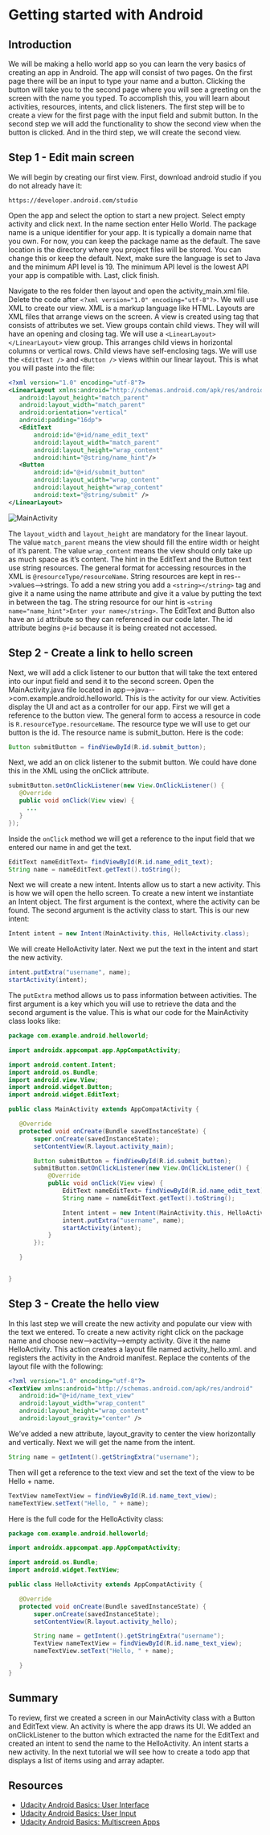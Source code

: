 

# Getting started with Android


## Introduction

We will be making a hello world app so you can learn the very basics of creating an app in Android. The app will consist of two pages. On the first page there will be an input to type your name and a button. Clicking the button will take you to the second page where you will see a greeting on the screen with the name you typed. To accomplish this, you will learn about activities, resources, intents, and click listeners. The first step will be to create a view for the first page with the input field and submit button. In the second step we will add the functionality to show the second view when the button is clicked. And in the third step, we will create the second view.

## Step 1 - Edit main screen

We will begin by creating our first view. First, download android studio if you do not already have it:

```
https://developer.android.com/studio
```

Open the app and select the option to start a new project. Select empty activity and click next.  In the name section enter Hello World. The package name is a unique identifier for your app. It is typically a domain name that you own. For now, you can keep the package name as the default. The save location is the directory where you project files will be stored. You can change this or keep the default. Next, make sure the language is set to Java and the minimum API level is 19. The minimum API level is the lowest API your app is compatible with. Last, click finish. 

Navigate to the res folder then layout and open the activity_main.xml file. Delete the code after `<?xml version="1.0" encoding="utf-8"?>`. We will use XML to create our view. XML is a markup language like HTML. Layouts are XML files that arrange views on the screen. A view is created using tag that consists of attributes we set. View groups contain child views. They will will have an opening and closing tag. We will use a `<LinearLayout></LinearLayout>` view group. This arranges child views in horizontal columns or vertical rows. Child views have self-enclosing tags. We will use the `<EditText />` and `<Button />` views within our linear layout.  This is what you will paste into the file:

```xml
<?xml version="1.0" encoding="utf-8"?>
<LinearLayout xmlns:android="http://schemas.android.com/apk/res/android"
   android:layout_height="match_parent"
   android:layout_width="match_parent"
   android:orientation="vertical"
   android:padding="16dp">
   <EditText
       android:id="@+id/name_edit_text"
       android:layout_width="match_parent"
       android:layout_height="wrap_content"
       android:hint="@string/name_hint"/>
   <Button
       android:id="@+id/submit_button"
       android:layout_width="wrap_content"
       android:layout_height="wrap_content"
       android:text="@string/submit" />
</LinearLayout>
```

<img 
  src="https://github.com/albertaw/androidtutorial/blob/master/01-HelloWorld/android_hello_world_main_activity.png"
  alt="MainActivity"
  style="max-width: 40%;" />

The `layout_width` and `layout_height` are mandatory for the linear layout. The value `match_parent` means the view should fill the entire width or height of it’s parent. The value `wrap_content` means the view should only take up as much space as it’s content.  The hint in the EditText and the Button text use string resources. The general format for accessing resources in the XML is `@resourceType/resourceName`.  String resources are kept in res-->values-->strings.  To add a new string you add a `<string></string>` tag and give it a name using the name attribute and give it a value by putting the text in between the tag. The string resource for our hint is `<string name="name_hint">Enter your name</string>`.  The EditText and Button also have an `id` attribute so they can referenced in our code later.  The id attribute begins `@+id` because it is being created not accessed. 

## Step 2 - Create a link to hello screen


Next, we will add a click listener to our button that will take the text entered into our input field and send it to the second screen. Open the MainActivity.java file located in app-->java-->com.example.android.helloworld. This is the activity for our view. Activities display the UI and act as a controller for our app. First we will get a reference to the button view. The general form to access a resource in code is `R.resourceType.resourceName`. The resource type we will use to get our button is the id. The resource name is submit_button. Here is the code:

``` java
Button submitButton = findViewById(R.id.submit_button);
```

Next, we add an on click listener to the submit button. We could have done this in the XML using the onClick attribute. 

```java
submitButton.setOnClickListener(new View.OnClickListener() {
   @Override
   public void onClick(View view) {
     ...
   }
});
```

Inside the `onClick` method  we will get a reference to the input field that we entered our name in and get the text.

```java
EditText nameEditText= findViewById(R.id.name_edit_text);
String name = nameEditText.getText().toString();
```

Next we will create a new intent. Intents allow us to start a new activity. This is how we will open the hello screen.  To create a new intent we instantiate an Intent object. The first argument is the context, where the activity can be found. The second argument is the activity class to start. This is our new intent:

```java
Intent intent = new Intent(MainActivity.this, HelloActivity.class);
```

We will create HelloActivity later. Next we put the text in the intent and start the new activity.

```java
intent.putExtra("username", name);
startActivity(intent);
```

The `putExtra` method allows us to pass information between activities. The first argument is a key which you will use to retrieve the data and the second argument is the value. This is what our code for the MainActivity class looks like:

```java
package com.example.android.helloworld;

import androidx.appcompat.app.AppCompatActivity;

import android.content.Intent;
import android.os.Bundle;
import android.view.View;
import android.widget.Button;
import android.widget.EditText;

public class MainActivity extends AppCompatActivity {

   @Override
   protected void onCreate(Bundle savedInstanceState) {
       super.onCreate(savedInstanceState);
       setContentView(R.layout.activity_main);

       Button submitButton = findViewById(R.id.submit_button);
       submitButton.setOnClickListener(new View.OnClickListener() {
           @Override
           public void onClick(View view) {
               EditText nameEditText= findViewById(R.id.name_edit_text);
               String name = nameEditText.getText().toString();

               Intent intent = new Intent(MainActivity.this, HelloActivity.class);
               intent.putExtra("username", name);
               startActivity(intent);
           }
       });

   }


}
```

## Step 3 -  Create the hello view


In this last step we will create the new activity and populate our view with the text we entered. To create a new activity right click on the package name and choose new-->activity-->empty activity. Give it the name HelloActivity. This action creates a layout file named activity_hello.xml. and registers the activity in the Android manifest. Replace the contents of the layout file with the following:

```xml
<?xml version="1.0" encoding="utf-8"?>
<TextView xmlns:android="http://schemas.android.com/apk/res/android"
   android:id="@+id/name_text_view"
   android:layout_width="wrap_content"
   android:layout_height="wrap_content"
   android:layout_gravity="center" />
```

We’ve added a new attribute, layout_gravity to center the view horizontally and vertically. Next we will get the name from the intent.

```java
String name = getIntent().getStringExtra("username");
```

Then will get a reference to the text view and set the text of the view to be Hello +  name.

```java
TextView nameTextView = findViewById(R.id.name_text_view);
nameTextView.setText("Hello, " + name);
```

Here is the full code for the HelloActivity class:

```java
package com.example.android.helloworld;

import androidx.appcompat.app.AppCompatActivity;

import android.os.Bundle;
import android.widget.TextView;

public class HelloActivity extends AppCompatActivity {

   @Override
   protected void onCreate(Bundle savedInstanceState) {
       super.onCreate(savedInstanceState);
       setContentView(R.layout.activity_hello);

       String name = getIntent().getStringExtra("username");
       TextView nameTextView = findViewById(R.id.name_text_view);
       nameTextView.setText("Hello, " + name);

   }
}
```


## Summary


To review, first we created a screen in our MainActivity class with a Button and EditText view. An activity is where the app draws its UI. We added an onClickListener to the button which extracted the name for the EditText and created an intent to send the name to the HelloActivity. An intent starts a new activity. In the next tutorial we will see how to create a todo app that displays a list of items using and array adapter.

## Resources


- [Udacity Android Basics: User Interface](https://www.udacity.com/course/android-basics-user-interface--ud834)
- [Udacity Android Basics: User Input](https://www.udacity.com/course/android-basics-user-input--ud836)
- [Udacity Android Basics: Multiscreen Apps](https://www.udacity.com/course/android-basics-multiscreen-apps--ud839)

